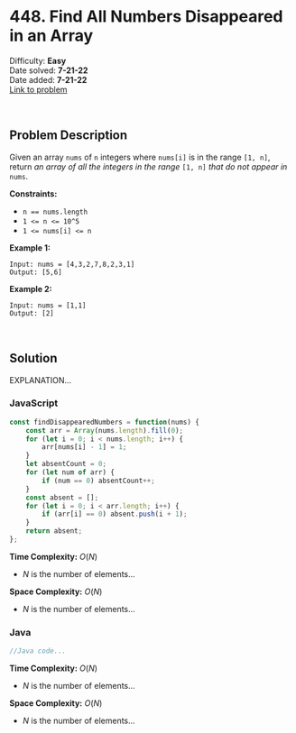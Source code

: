 # 448. Find All Numbers Disappeared in an Array

Difficulty: **Easy**  
Date solved: **7-21-22**  
Date added: **7-21-22**  
[Link to problem](https://leetcode.com/problems/find-all-numbers-disappeared-in-an-array/)

<br>

## Problem Description

Given an array `nums` of `n` integers where `nums[i]` is in the range `[1, n]`, return *an array of all the integers in the range* `[1, n]` *that do not appear in* `nums`.

**Constraints:**

- `n == nums.length`
- `1 <= n <= 10^5`
- `1 <= nums[i] <= n`

**Example 1:**

```
Input: nums = [4,3,2,7,8,2,3,1]
Output: [5,6]
```

**Example 2:**

```
Input: nums = [1,1]
Output: [2]
```

<br>

## Solution

EXPLANATION...

### **JavaScript**

```js
const findDisappearedNumbers = function(nums) {
    const arr = Array(nums.length).fill(0);
    for (let i = 0; i < nums.length; i++) {
        arr[nums[i] - 1] = 1;
    }
    let absentCount = 0;
    for (let num of arr) {
        if (num == 0) absentCount++;
    }
    const absent = [];
    for (let i = 0; i < arr.length; i++) {
        if (arr[i] == 0) absent.push(i + 1);
    }
    return absent;
};
```

**Time Complexity:** $O(N)$
- $N$ is the number of elements...

**Space Complexity:** $O(N)$
- $N$ is the number of elements...

### **Java**

```java
//Java code...
```

**Time Complexity:** $O(N)$
- $N$ is the number of elements...

**Space Complexity:** $O(N)$
- $N$ is the number of elements...